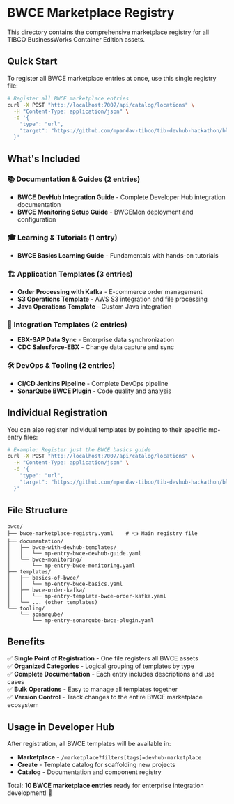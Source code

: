 # BWCE Marketplace Registry

This directory contains the comprehensive marketplace registry for all TIBCO BusinessWorks Container Edition assets.

## Quick Start

To register all BWCE marketplace entries at once, use this single registry file:

```bash
# Register all BWCE marketplace entries
curl -X POST "http://localhost:7007/api/catalog/locations" \
  -H "Content-Type: application/json" \
  -d '{
    "type": "url",
    "target": "https://github.com/mpandav-tibco/tib-devhub-hackathon/blob/main/bwce/bwce-marketplace-registry.yaml"
  }'
```

## What's Included

### 📚 Documentation & Guides (2 entries)
- **BWCE DevHub Integration Guide** - Complete Developer Hub integration documentation
- **BWCE Monitoring Setup Guide** - BWCEMon deployment and configuration

### 🎓 Learning & Tutorials (1 entry)  
- **BWCE Basics Learning Guide** - Fundamentals with hands-on tutorials

### 🏗️ Application Templates (3 entries)
- **Order Processing with Kafka** - E-commerce order management
- **S3 Operations Template** - AWS S3 integration and file processing  
- **Java Operations Template** - Custom Java integration

### 🔄 Integration Templates (2 entries)
- **EBX-SAP Data Sync** - Enterprise data synchronization
- **CDC Salesforce-EBX** - Change data capture and sync

### 🛠️ DevOps & Tooling (2 entries)
- **CI/CD Jenkins Pipeline** - Complete DevOps pipeline
- **SonarQube BWCE Plugin** - Code quality and analysis

## Individual Registration

You can also register individual templates by pointing to their specific mp-entry files:

```bash
# Example: Register just the BWCE basics guide
curl -X POST "http://localhost:7007/api/catalog/locations" \
  -H "Content-Type: application/json" \
  -d '{
    "type": "url", 
    "target": "https://github.com/mpandav-tibco/tib-devhub-hackathon/blob/main/bwce/templates/basics-of-bwce/mp-entry-bwce-basics.yaml"
  }'
```

## File Structure

```
bwce/
├── bwce-marketplace-registry.yaml    # 👈 Main registry file
├── documentation/
│   ├── bwce-with-devhub-templates/
│   │   └── mp-entry-bwce-devhub-guide.yaml
│   └── bwce-monitoring/
│       └── mp-entry-bwce-monitoring.yaml
├── templates/
│   ├── basics-of-bwce/
│   │   └── mp-entry-bwce-basics.yaml
│   ├── bwce-order-kafka/
│   │   └── mp-entry-template-bwce-order-kafka.yaml
│   └── ... (other templates)
└── tooling/
    └── sonarqube/
        └── mp-entry-sonarqube-bwce-plugin.yaml
```

## Benefits

✅ **Single Point of Registration** - One file registers all BWCE assets  
✅ **Organized Categories** - Logical grouping of templates by type  
✅ **Complete Documentation** - Each entry includes descriptions and use cases  
✅ **Bulk Operations** - Easy to manage all templates together  
✅ **Version Control** - Track changes to the entire BWCE marketplace ecosystem  

## Usage in Developer Hub

After registration, all BWCE templates will be available in:
- **Marketplace** - `/marketplace?filters[tags]=devhub-marketplace`
- **Create** - Template catalog for scaffolding new projects
- **Catalog** - Documentation and component registry

Total: **10 BWCE marketplace entries** ready for enterprise integration development! 🚀
